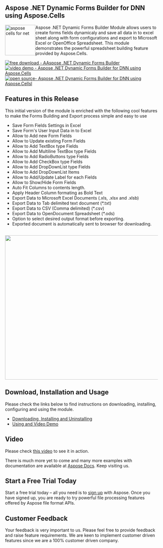 <h2>Aspose .NET Dynamic Forms Builder for DNN using Aspose.Cells</h2>
<p><a href="http://www.aspose.com/App_Themes/V2/images/productLogos/NET/aspose_cells-for-net.jpg"><img style="float: left;" title="Aspose.Cells for .NET logo" src="http://www.aspose.com/App_Themes/V2/images/productLogos/NET/aspose_cells-for-net.jpg" alt="aspose cells for net" width="100" height="100" /></a>Aspose .NET Dynamic Forms Builder Module allows users to create forms fields dynamicaly and save all data in to excel sheet along with form configurations and export to Microsoft Excel or OpenOffice Spreadsheet. This module demonstrates the powerful spreadsheet building feature provided by Aspose.Cells.</p>
<p><a title="Free Download - Aspose .NET Dynamic Forms Builder for DNN Module" href="https://asposecellsdnn.codeplex.com/releases/view/618194"><img title="Free Download - Aspose .NET Dynamic Forms Builder" src="http://cdn.aspose.com/Images/marketplace/free-download-icon-aspose-mp.png" alt="free download - AAspose .NET Dynamic Forms Builder" /></a> <a title="Video Demo - Aspose .NET Dynamic Forms Builder using Aspose.Cells" href="https://www.youtube.com/watch?v=1111"> <img title="Aspose .NET Dynamic Forms Builder for DNN using Aspose.Cells" src="http://cdn.aspose.com/Images/marketplace/video-demo-icon-aspose-mp.png" alt="video demo - Aspose .NET Dynamic Forms Builder for DNN using Aspose.Cells" /></a> <a title="Source Code - Aspose .NET Dynamic Forms Builder for DNN using Aspose.Cells" href="https://asposecellsdnn.codeplex.com/SourceControl/latest"> <img title="Source Code - Aspose .NET Dynamic Forms Builder for DNN using Aspose.Cells" src="http://cdn.aspose.com/Images/marketplace/open-source-icon-aspose-mp.png" alt="open source- Aspose .NET Dynamic Forms Builder for DNN using Aspose.Cellsl" /></a></p>
<h2>Features in this Release</h2>
<p>This initial version of the module is enriched with the following cool features to make the Forms Building and Export process simple and easy to use</p>
<ul>
<li>Save Form Fields Settings in Excel</li>
<li>Save Form's User Input Data in to Excel</li>
<li>Allow to Add new Form Fields</li>
<li>Allow to Update existing Form Fields</li>
<li>Allow to Add TextBox type Fields</li>
<li>Allow to Add Multiline TextBox type Fields</li>
<li>Allow to Add RadioButtons type Fields</li>
<li>Allow to Add CheckBox type Fields</li>
<li>Allow to Add DropDownList type Fields</li>
<li>Allow to Add DropDownList Items</li>
<li>Allow to Add/Update Label for each Fields</li>
<li>Allow to Show/Hide Form Fields</li>
<li>Auto Fit Columns to contents length.</li>
<li>Apply Header Column formating as Bold Text</li>
<li>Export Data to Microsoft Excel Documents (.xls, .xlsx and .xlsb)</li>
<li>Export Data to Tab delimited text document (*.txt)</li>
<li>Export Data to CSV (Comma delimited) (*.csv)</li>
<li>Export Data to OpenDocument Spreadsheet (*.ods)</li>
<li>Option to select desired output format before exporting.</li>
<li>Exported document is automatically sent to browser for downloading.</li>
</ul>
<h2><a href="http://www.aspose.com/docs/display/cellsnet/DNN+Dynamic+Forms+Builder+Using+Aspose.Cells"><img title="Aspose Dynamic Forms Builder User Input" src="http://www.aspose.com/blogs/wp-content/uploads/2016/02/AsposeDynamicFormBuilderUseInput.png" alt="" width="587" height="473" /></a></h2>
<h2>Download, Installation and Usage</h2>
<p>Please check the links below to find instructions on downloading, installing, configuring and using the module.</p>
<ul>
<li><a href="http://www.aspose.com/docs/display/cellsnet/DNN+Dynamic+Forms+Builder+Using+Aspose.Cells#DNNDynamicFormsBuilderUsingAspose.Cells-Downloading">Downloading, Installing and Uninstalling</a></li>
<li><a href="http://www.aspose.com/docs/display/cellsnet/DNN+Dynamic+Forms+Builder+Using+Aspose.Cells#DNNDynamicFormsBuilderUsingAspose.Cells-VideoDemo">Using and Video Demo</a></li>
</ul>
<h2>Video</h2>
<p>Please check <a href="https://www.youtube.com/watch?v=1111">this video</a> to see it in action.</p>
<p>There is much more yet to come and many more examples with documentation are available at <a href="http://www.aspose.com/docs/display/cellsnet/Aspose.Cells+.NET+for+DNN">Aspose Docs</a>. Keep visiting us.</p>
<h2>Start a Free Trial Today</h2>
<p>Start a free trial today &ndash; all you need is to <a href="http://www.aspose.com/community/user/createuser.aspx"> sign up</a> with Aspose. Once you have signed up, you are ready to try powerful file processing features offered by Aspose file format APIs.</p>
<h2>Customer Feedback</h2>
<p>Your feedback is very important to us. Please feel free to provide feedback and raise feature requirements. We are keen to implement customer driven features since we are a 100% customer driven company.</p>